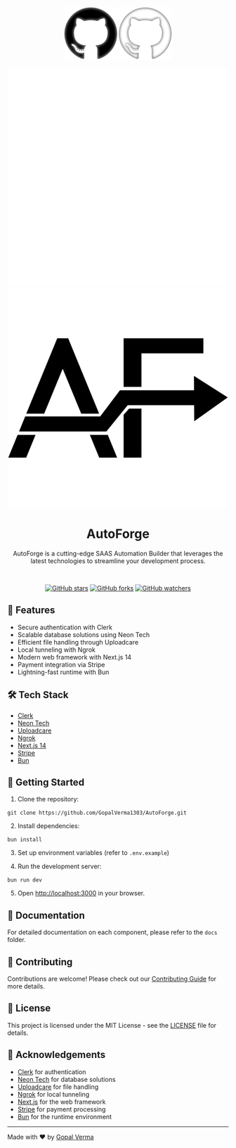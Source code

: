 <div align="center">

![GitHub-Mark-Light](https://raw.githubusercontent.com/GiorgosXou/Random-stuff/main/Programming/StackOverflow/Answers/70200610_11465149/b.png#gh-light-mode-only)
![GitHub-Mark-Dark ](https://raw.githubusercontent.com/GiorgosXou/Random-stuff/main/Programming/StackOverflow/Answers/70200610_11465149/w.png#gh-dark-mode-only)

![GitHub-Mark-Dark](https://github.com/GopalVerma1303/AutoForge/blob/3de49056335271ad21e162c9e6f0ea6be0039e95/public/af-light.png)
![GitHub-Mark-Light](https://github.com/GopalVerma1303/AutoForge/blob/3de49056335271ad21e162c9e6f0ea6be0039e95/public/af-dark.png)

# AutoForge

AutoForge is a cutting-edge SAAS Automation Builder that leverages the latest technologies to streamline your development process.

<br />

[![GitHub stars](https://img.shields.io/github/stars/GopalVerma1303/AutoForge.svg?style=social&label=Star)](https://github.com/GopalVerma1303/AutoForge)
[![GitHub forks](https://img.shields.io/github/forks/GopalVerma1303/AutoForge.svg?style=social&label=Fork)](https://github.com/GopalVerma1303/AutoForge/fork)
[![GitHub watchers](https://img.shields.io/github/watchers/GopalVerma1303/AutoForge.svg?style=social&label=Watch)](https://github.com/GopalVerma1303/AutoForge)

</div>

## 🚀 Features

- Secure authentication with Clerk
- Scalable database solutions using Neon Tech
- Efficient file handling through Uploadcare
- Local tunneling with Ngrok
- Modern web framework with Next.js 14
- Payment integration via Stripe
- Lightning-fast runtime with Bun

## 🛠️ Tech Stack

- [Clerk](https://clerk.dev/)
- [Neon Tech](https://neon.tech/)
- [Uploadcare](https://uploadcare.com/)
- [Ngrok](https://ngrok.com/)
- [Next.js 14](https://nextjs.org/)
- [Stripe](https://stripe.com/)
- [Bun](https://bun.sh/)

## 🚀 Getting Started

1. Clone the repository:

```
git clone https://github.com/GopalVerma1303/AutoForge.git
```

2. Install dependencies:

```
bun install
```

3. Set up environment variables (refer to `.env.example`)

4. Run the development server:

```
bun run dev
```

5. Open [http://localhost:3000](http://localhost:3000) in your browser.

## 📝 Documentation

For detailed documentation on each component, please refer to the `docs` folder.

## 🤝 Contributing

Contributions are welcome! Please check out our [Contributing Guide](CONTRIBUTING.md) for more details.

## 📄 License

This project is licensed under the MIT License - see the [LICENSE](LICENSE) file for details.

## 🙏 Acknowledgements

- [Clerk](https://clerk.dev/) for authentication
- [Neon Tech](https://neon.tech/) for database solutions
- [Uploadcare](https://uploadcare.com/) for file handling
- [Ngrok](https://ngrok.com/) for local tunneling
- [Next.js](https://nextjs.org/) for the web framework
- [Stripe](https://stripe.com/) for payment processing
- [Bun](https://bun.sh/) for the runtime environment

---

Made with ❤️ by [Gopal Verma](https://github.com/GopalVerma1303)

